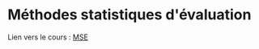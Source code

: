 # Méthodes statistiques d'évaluation

Lien vers le cours : [MSE](http://evens-salies.com/2024_MSE.pdf)
